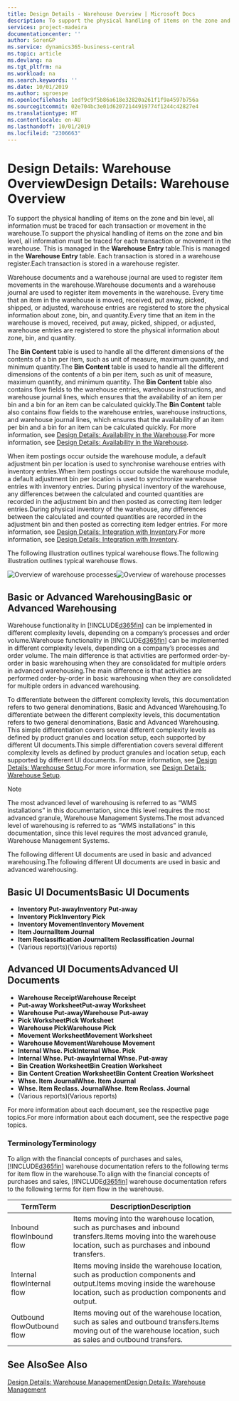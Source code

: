 ```yaml
---
title: Design Details - Warehouse Overview | Microsoft Docs
description: To support the physical handling of items on the zone and bin level, all information must be traced for each transaction or movement in the warehouse. This is managed in the **Warehouse Entry** table. Each transaction is stored in a warehouse register.
services: project-madeira
documentationcenter: ''
author: SorenGP
ms.service: dynamics365-business-central
ms.topic: article
ms.devlang: na
ms.tgt_pltfrm: na
ms.workload: na
ms.search.keywords: ''
ms.date: 10/01/2019
ms.author: sgroespe
ms.openlocfilehash: 1edf9c9f5b86a618e32820a261f1f9a4597b756a
ms.sourcegitcommit: 02e704bc3e01d62072144919774f1244c42827e4
ms.translationtype: HT
ms.contentlocale: en-AU
ms.lasthandoff: 10/01/2019
ms.locfileid: "2306663"
---
```

# <a name="design-details-warehouse-overview"></a><span data-ttu-id="264f1-105">Design Details: Warehouse Overview</span><span class="sxs-lookup"><span data-stu-id="264f1-105">Design Details: Warehouse Overview</span></span>
<span data-ttu-id="264f1-106">To support the physical handling of items on the zone and bin level, all information must be traced for each transaction or movement in the warehouse.</span><span class="sxs-lookup"><span data-stu-id="264f1-106">To support the physical handling of items on the zone and bin level, all information must be traced for each transaction or movement in the warehouse.</span></span> <span data-ttu-id="264f1-107">This is managed in the **Warehouse Entry** table.</span><span class="sxs-lookup"><span data-stu-id="264f1-107">This is managed in the **Warehouse Entry** table.</span></span> <span data-ttu-id="264f1-108">Each transaction is stored in a warehouse register.</span><span class="sxs-lookup"><span data-stu-id="264f1-108">Each transaction is stored in a warehouse register.</span></span>  

<span data-ttu-id="264f1-109">Warehouse documents and a warehouse journal are used to register item movements in the warehouse.</span><span class="sxs-lookup"><span data-stu-id="264f1-109">Warehouse documents and a warehouse journal are used to register item movements in the warehouse.</span></span> <span data-ttu-id="264f1-110">Every time that an item in the warehouse is moved, received, put away, picked, shipped, or adjusted, warehouse entries are registered to store the physical information about zone, bin, and quantity.</span><span class="sxs-lookup"><span data-stu-id="264f1-110">Every time that an item in the warehouse is moved, received, put away, picked, shipped, or adjusted, warehouse entries are registered to store the physical information about zone, bin, and quantity.</span></span>

<span data-ttu-id="264f1-111">The **Bin Content** table is used to handle all the different dimensions of the contents of a bin per item, such as unit of measure, maximum quantity, and minimum quantity.</span><span class="sxs-lookup"><span data-stu-id="264f1-111">The **Bin Content** table is used to handle all the different dimensions of the contents of a bin per item, such as unit of measure, maximum quantity, and minimum quantity.</span></span> <span data-ttu-id="264f1-112">The **Bin Content** table also contains flow fields to the warehouse entries, warehouse instructions, and warehouse journal lines, which ensures that the availability of an item per bin and a bin for an item can be calculated quickly.</span><span class="sxs-lookup"><span data-stu-id="264f1-112">The **Bin Content** table also contains flow fields to the warehouse entries, warehouse instructions, and warehouse journal lines, which ensures that the availability of an item per bin and a bin for an item can be calculated quickly.</span></span> <span data-ttu-id="264f1-113">For more information, see [Design Details: Availability in the Warehouse](design-details-availability-in-the-warehouse.md).</span><span class="sxs-lookup"><span data-stu-id="264f1-113">For more information, see [Design Details: Availability in the Warehouse](design-details-availability-in-the-warehouse.md).</span></span>  

<span data-ttu-id="264f1-114">When item postings occur outside the warehouse module, a default adjustment bin per location is used to synchronise warehouse entries with inventory entries.</span><span class="sxs-lookup"><span data-stu-id="264f1-114">When item postings occur outside the warehouse module, a default adjustment bin per location is used to synchronize warehouse entries with inventory entries.</span></span> <span data-ttu-id="264f1-115">During physical inventory of the warehouse, any differences between the calculated and counted quantities are recorded in the adjustment bin and then posted as correcting item ledger entries.</span><span class="sxs-lookup"><span data-stu-id="264f1-115">During physical inventory of the warehouse, any differences between the calculated and counted quantities are recorded in the adjustment bin and then posted as correcting item ledger entries.</span></span> <span data-ttu-id="264f1-116">For more information, see [Design Details: Integration with Inventory](design-details-integration-with-inventory.md).</span><span class="sxs-lookup"><span data-stu-id="264f1-116">For more information, see [Design Details: Integration with Inventory](design-details-integration-with-inventory.md).</span></span>  

<span data-ttu-id="264f1-117">The following illustration outlines typical warehouse flows.</span><span class="sxs-lookup"><span data-stu-id="264f1-117">The following illustration outlines typical warehouse flows.</span></span>  

<span data-ttu-id="264f1-118">![Overview of warehouse processes](media/design_details_warehouse_management_overview.png "Overview of warehouse processes")</span><span class="sxs-lookup"><span data-stu-id="264f1-118">![Overview of warehouse processes](media/design_details_warehouse_management_overview.png "Overview of warehouse processes")</span></span>  

## <a name="basic-or-advanced-warehousing"></a><span data-ttu-id="264f1-119">Basic or Advanced Warehousing</span><span class="sxs-lookup"><span data-stu-id="264f1-119">Basic or Advanced Warehousing</span></span>  
<span data-ttu-id="264f1-120">Warehouse functionality in [!INCLUDE[d365fin](includes/d365fin_md.md)] can be implemented in different complexity levels, depending on a company’s processes and order volume.</span><span class="sxs-lookup"><span data-stu-id="264f1-120">Warehouse functionality in [!INCLUDE[d365fin](includes/d365fin_md.md)] can be implemented in different complexity levels, depending on a company’s processes and order volume.</span></span> <span data-ttu-id="264f1-121">The main difference is that activities are performed order-by-order in basic warehousing when they are consolidated for multiple orders in advanced warehousing.</span><span class="sxs-lookup"><span data-stu-id="264f1-121">The main difference is that activities are performed order-by-order in basic warehousing when they are consolidated for multiple orders in advanced warehousing.</span></span>  

 <span data-ttu-id="264f1-122">To differentiate between the different complexity levels, this documentation refers to two general denominations, Basic and Advanced Warehousing.</span><span class="sxs-lookup"><span data-stu-id="264f1-122">To differentiate between the different complexity levels, this documentation refers to two general denominations, Basic and Advanced Warehousing.</span></span> <span data-ttu-id="264f1-123">This simple differentiation covers several different complexity levels as defined by product granules and location setup, each supported by different UI documents.</span><span class="sxs-lookup"><span data-stu-id="264f1-123">This simple differentiation covers several different complexity levels as defined by product granules and location setup, each supported by different UI documents.</span></span> <span data-ttu-id="264f1-124">For more information, see [Design Details: Warehouse Setup](design-details-warehouse-setup.md).</span><span class="sxs-lookup"><span data-stu-id="264f1-124">For more information, see [Design Details: Warehouse Setup](design-details-warehouse-setup.md).</span></span>  

> [!NOTE]  
>  <span data-ttu-id="264f1-125">The most advanced level of warehousing is referred to as “WMS installations” in this documentation, since this level requires the most advanced granule, Warehouse Management Systems.</span><span class="sxs-lookup"><span data-stu-id="264f1-125">The most advanced level of warehousing is referred to as “WMS installations” in this documentation, since this level requires the most advanced granule, Warehouse Management Systems.</span></span>  

 <span data-ttu-id="264f1-126">The following different UI documents are used in basic and advanced warehousing.</span><span class="sxs-lookup"><span data-stu-id="264f1-126">The following different UI documents are used in basic and advanced warehousing.</span></span>  

## <a name="basic-ui-documents"></a><span data-ttu-id="264f1-127">Basic UI Documents</span><span class="sxs-lookup"><span data-stu-id="264f1-127">Basic UI Documents</span></span>  

-   <span data-ttu-id="264f1-128">**Inventory Put-away**</span><span class="sxs-lookup"><span data-stu-id="264f1-128">**Inventory Put-away**</span></span>  
-   <span data-ttu-id="264f1-129">**Inventory Pick**</span><span class="sxs-lookup"><span data-stu-id="264f1-129">**Inventory Pick**</span></span>  
-   <span data-ttu-id="264f1-130">**Inventory Movement**</span><span class="sxs-lookup"><span data-stu-id="264f1-130">**Inventory Movement**</span></span>  
-   <span data-ttu-id="264f1-131">**Item Journal**</span><span class="sxs-lookup"><span data-stu-id="264f1-131">**Item Journal**</span></span>  
-   <span data-ttu-id="264f1-132">**Item Reclassification Journal**</span><span class="sxs-lookup"><span data-stu-id="264f1-132">**Item Reclassification Journal**</span></span>  
-   <span data-ttu-id="264f1-133">(Various reports)</span><span class="sxs-lookup"><span data-stu-id="264f1-133">(Various reports)</span></span>  

## <a name="advanced-ui-documents"></a><span data-ttu-id="264f1-134">Advanced UI Documents</span><span class="sxs-lookup"><span data-stu-id="264f1-134">Advanced UI Documents</span></span>  

-   <span data-ttu-id="264f1-135">**Warehouse Receipt**</span><span class="sxs-lookup"><span data-stu-id="264f1-135">**Warehouse Receipt**</span></span>  
-   <span data-ttu-id="264f1-136">**Put-away Worksheet**</span><span class="sxs-lookup"><span data-stu-id="264f1-136">**Put-away Worksheet**</span></span>  
-   <span data-ttu-id="264f1-137">**Warehouse Put-away**</span><span class="sxs-lookup"><span data-stu-id="264f1-137">**Warehouse Put-away**</span></span>  
-   <span data-ttu-id="264f1-138">**Pick Worksheet**</span><span class="sxs-lookup"><span data-stu-id="264f1-138">**Pick Worksheet**</span></span>  
-   <span data-ttu-id="264f1-139">**Warehouse Pick**</span><span class="sxs-lookup"><span data-stu-id="264f1-139">**Warehouse Pick**</span></span>  
-   <span data-ttu-id="264f1-140">**Movement Worksheet**</span><span class="sxs-lookup"><span data-stu-id="264f1-140">**Movement Worksheet**</span></span>  
-   <span data-ttu-id="264f1-141">**Warehouse Movement**</span><span class="sxs-lookup"><span data-stu-id="264f1-141">**Warehouse Movement**</span></span>  
-   <span data-ttu-id="264f1-142">**Internal Whse. Pick**</span><span class="sxs-lookup"><span data-stu-id="264f1-142">**Internal Whse. Pick**</span></span>  
-   <span data-ttu-id="264f1-143">**Internal Whse. Put-away**</span><span class="sxs-lookup"><span data-stu-id="264f1-143">**Internal Whse. Put-away**</span></span>  
-   <span data-ttu-id="264f1-144">**Bin Creation Worksheet**</span><span class="sxs-lookup"><span data-stu-id="264f1-144">**Bin Creation Worksheet**</span></span>  
-   <span data-ttu-id="264f1-145">**Bin Content Creation Worksheet**</span><span class="sxs-lookup"><span data-stu-id="264f1-145">**Bin Content Creation Worksheet**</span></span>  
-   <span data-ttu-id="264f1-146">**Whse. Item Journal**</span><span class="sxs-lookup"><span data-stu-id="264f1-146">**Whse. Item Journal**</span></span>  
-   <span data-ttu-id="264f1-147">**Whse. Item Reclass. Journal**</span><span class="sxs-lookup"><span data-stu-id="264f1-147">**Whse. Item Reclass. Journal**</span></span>  
-   <span data-ttu-id="264f1-148">(Various reports)</span><span class="sxs-lookup"><span data-stu-id="264f1-148">(Various reports)</span></span>  

<span data-ttu-id="264f1-149">For more information about each document, see the respective page topics.</span><span class="sxs-lookup"><span data-stu-id="264f1-149">For more information about each document, see the respective page topics.</span></span>  

### <a name="terminology"></a><span data-ttu-id="264f1-150">Terminology</span><span class="sxs-lookup"><span data-stu-id="264f1-150">Terminology</span></span>  
<span data-ttu-id="264f1-151">To align with the financial concepts of purchases and sales, [!INCLUDE[d365fin](includes/d365fin_md.md)] warehouse documentation refers to the following terms for item flow in the warehouse.</span><span class="sxs-lookup"><span data-stu-id="264f1-151">To align with the financial concepts of purchases and sales, [!INCLUDE[d365fin](includes/d365fin_md.md)] warehouse documentation refers to the following terms for item flow in the warehouse.</span></span>  

|<span data-ttu-id="264f1-152">Term</span><span class="sxs-lookup"><span data-stu-id="264f1-152">Term</span></span>|<span data-ttu-id="264f1-153">Description</span><span class="sxs-lookup"><span data-stu-id="264f1-153">Description</span></span>|  
|----------|---------------------------------------|  
|<span data-ttu-id="264f1-154">Inbound flow</span><span class="sxs-lookup"><span data-stu-id="264f1-154">Inbound flow</span></span>|<span data-ttu-id="264f1-155">Items moving into the warehouse location, such as purchases and inbound transfers.</span><span class="sxs-lookup"><span data-stu-id="264f1-155">Items moving into the warehouse location, such as purchases and inbound transfers.</span></span>|  
|<span data-ttu-id="264f1-156">Internal flow</span><span class="sxs-lookup"><span data-stu-id="264f1-156">Internal flow</span></span>|<span data-ttu-id="264f1-157">Items moving inside the warehouse location, such as production components and output.</span><span class="sxs-lookup"><span data-stu-id="264f1-157">Items moving inside the warehouse location, such as production components and output.</span></span>|  
|<span data-ttu-id="264f1-158">Outbound flow</span><span class="sxs-lookup"><span data-stu-id="264f1-158">Outbound flow</span></span>|<span data-ttu-id="264f1-159">Items moving out of the warehouse location, such as sales and outbound transfers.</span><span class="sxs-lookup"><span data-stu-id="264f1-159">Items moving out of the warehouse location, such as sales and outbound transfers.</span></span>|  

## <a name="see-also"></a><span data-ttu-id="264f1-160">See Also</span><span class="sxs-lookup"><span data-stu-id="264f1-160">See Also</span></span>  
 [<span data-ttu-id="264f1-161">Design Details: Warehouse Management</span><span class="sxs-lookup"><span data-stu-id="264f1-161">Design Details: Warehouse Management</span></span>](design-details-warehouse-management.md)

